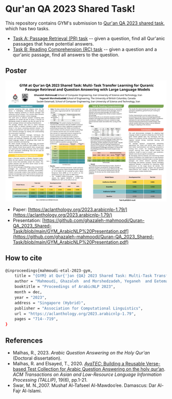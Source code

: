 # Qur'an QA 2023 Shared Task!

This repository contains GYM's submission to [Qur&#39;an QA 2023 shared task](https://sites.google.com/view/quran-qa-2023), which has two tasks.

- [Task A: Passage Retrieval (PR) task](https://github.com/ghazaleh-mahmoodi/Quran-QA_2023_Shared-Task/tree/main/Task%20A#task-a-passage-retrieval-pr) -- given a question, find all Qur'anic passages that have potential answers.
- [Task B: Reading Comprehension (RC) task](https://github.com/ghazaleh-mahmoodi/Quran-QA_2023_Shared-Task/tree/main/Task%20B#task-b-reading-comprehension-rc) -- given a question and a qur'anic passage, find all answers to the question.

## Poster
<img src="./ArabicNLP%20Poster.svg">

* Paper: [https://aclanthology.org/2023.arabicnlp-1.79/](https://aclanthology.org/2023.arabicnlp-1.79/)
* Presentation: [https://github.com/ghazaleh-mahmoodi/Quran-QA_2023_Shared-Task/blob/main/GYM_ArabicNLP%20Presentation.pdf](https://github.com/ghazaleh-mahmoodi/Quran-QA_2023_Shared-Task/blob/main/GYM_ArabicNLP%20Presentation.pdf)

## How to cite
```bash
@inproceedings{mahmoudi-etal-2023-gym,
    title = "{GYM} at Qur{'}an {QA} 2023 Shared Task: Multi-Task Transfer Learning for {Q}uranic Passage Retrieval and Question Answering with Large Language Models",
    author = "Mahmoudi, Ghazaleh  and Morshedzadeh, Yeganeh  and Eetemadi, Sauleh",
    booktitle = "Proceedings of ArabicNLP 2023",
    month = dec,
    year = "2023",
    address = "Singapore (Hybrid)",
    publisher = "Association for Computational Linguistics",
    url = "https://aclanthology.org/2023.arabicnlp-1.79",
    pages = "714--719",
}

```

## References
* Malhas, R., 2023. *Arabic Question Answering on the Holy Qur'an* (Doctoral dissertation).
* Malhas, R. and Elsayed, T., 2020. [*AyaTEC*: Building a Reusable Verse-based Test Collection for Arabic Question Answering on the holy qur’an](https://www.sciencedirect.com/science/article/pii/S0306457322001704). *ACM Transactions on Asian and Low-Resource Language Information Processing (TALLIP)*, 19(6), pp.1-21.
* Swar, M. N.,2007.  Mushaf Al-Tafseel Al-Mawdoo’ee. Damascus: Dar Al-Fajr Al-Islami.


<!---
This repository contains the datasets, format checkers and scorers for [Qur&#39;an QA 2023 shared task](https://sites.google.com/view/quran-qa-2023), which has two tasks.

- [Task A: Passage Retrieval (PR) task](https://gitlab.com/bigirqu/quran-qa-2023/-/tree/main/Task-A) -- given a question, find all Qur'anic passages that have potential answers.
- [Task B: Reading Comprehension (RC) task](https://gitlab.com/bigirqu/quran-qa-2023/-/tree/main/Task-B) -- given a question and a qur'anic passage, find all answers to the question.

## [Licensing and Terms of Use](https://gitlab.com/bigirqu/quran-qa-2023/-/blob/main/LICENSE)

The QRCD (Qur'anic Reading Comprehension Dataset) is distributed under the CC BY-NC-ND 4.0 License https://creativecommons.org/licenses/by-nc-nd/4.0/legalcode

For a human-readable summary of (and not a substitute for) the above CC BY-NC-ND 4.0 License, please refer to https://creativecommons.org/licenses/by-nc-nd/4.0/

### Terms & Conditions:

- It is strictly prohibited to make any changes on the QRCD dataset, given that the answers to the questions were carefully extracted from the Holy Qur'an and then annotated by Qur'an Scholars.
- Considering that there are different schools of thought in Islam, the QRCD dataset represents a sample and not all schools of thought.
- Any suggestions for adding or refining the answers of existing questions (or adding new questions and answers) can be directed to the Qur'an QA 2023 organizers, who in turn must solicit the feedback of Qur'an scholars before effecting any updates on the QRCD dataset.
- We note that answer spans can only be extracted from their corresponding verse-based *direct* answers in the *AyaTEC* dataset. Only Qur'an scholars can decide if a verse-based answer represents a *direct* or *indirect* answer to a given question. For a formal definition of a *direct* and *indirect* answer, refer to the [*AyaTEC* paper](https://dl.acm.org/doi/abs/10.1145/3400396) (p 11).

## How to cite

* Malhas, R. and Elsayed, T., 2022. [Arabic Machine Reading Comprehension on the Holy Qur’an using CL-AraBERT](https://www.sciencedirect.com/science/article/pii/S0306457322001704). *Information Processing & Management*, 59(6), p.103068.
* Malhas, R., Mansour, W. and Elsayed, T., 2022. [Overview of the first shared task on question answering over the holy
  qur’an](https://aclanthology.org/2022.osact-1.9/). *Proceedinsg of the 5th Workshop on Open-Source Arabic Corpora and Processing Tools with Shared Tasks on Qur'an QA and Fine-Grained Hate Speech Detection*, pp. 79-87.
* Malhas, R. and Elsayed, T., 2020. [*AyaTEC*: Building a Reusable Verse-based Test Collection for Arabic Question Answering on the holy qur’an](https://www.sciencedirect.com/science/article/pii/S0306457322001704). *ACM Transactions on Asian and Low-Resource Language Information Processing (TALLIP)*, 19(6), pp.1-21.

If you use the datasets of Task-A, please cite the following references

* Malhas, R., 2023. *Arabic Question Answering on the Holy Qur'an* (Doctoral dissertation).
* Malhas, R. and Elsayed, T., 2020. [*AyaTEC*: Building a Reusable Verse-based Test Collection for Arabic Question Answering on the holy qur’an](https://www.sciencedirect.com/science/article/pii/S0306457322001704). *ACM Transactions on Asian and Low-Resource Language Information Processing (TALLIP)*, 19(6), pp.1-21.
* Swar, M. N.,2007.  Mushaf Al-Tafseel Al-Mawdoo’ee. Damascus: Dar Al-Fajr Al-Islami.


This repository contains the following:
* The [*QRCD* (Qur'anic Reading Comprehension Dataset)](https://gitlab.com/bigirqu/quranqa/-/tree/main/datasets)
* A [*reader* script](https://gitlab.com/bigirqu/quranqa/-/tree/main/code) for the dataset.
* A [*submission checker* script]( https://gitlab.com/bigirqu/quranqa/-/tree/main/code) for checking the correctness of run files to be submitted. 
* An [*evaluation* (or *scorer*) script]( https://gitlab.com/bigirqu/quranqa/-/tree/main/code).

QRCD is composed of 1,093 tuples of question-passage pairs that are coupled with their extracted answers to constitute 1,337 question-passage-answer triplets. The distribution of the dataset into training, development and test sets is shown below.


| **Dataset** | **%** | **# Question-Passage  Pairs** | **# Question-Passage-Answer  Triplets** |
|-------------|:-----:|:-----------------------------:|:---------------------------------------:|
| Training    |  65%  |              710              |                   861                   |
| Development |  10%  |              109              |                   128                   |
| Test*       |  25%  |              ~~274~~ 238              |                   ~~348~~ 300                   |
| All         |  100% |              1,093            |                  1,337                  |

**For fairness we had to remove some questions and their answers from the test dataset used in the evaluation of the shared task. As such, 238 (instead of 274) question-passage pairs with their corresponding 300 (instead of 348) question-passage-answer triplets were used to evaluate the particpating teams. Nevertheless, we publish both test dataset versions in the [datasets folder](https://gitlab.com/bigirqu/quranqa/-/tree/main/datasets).*   

To simplify the structure of the dataset, each tuple contains one passage, one question and a list that may contain one or more answers to that question, as shown in [this figure](https://gitlab.com/bigirqu/quranqa/-/blob/main/datasets/README.md). 

Each Qur’anic passage in *QRCD* may have more than one occurrence; and each *passage occurrence* is paired with a different question. Likewise, each question in *QRCD* may have more than one occurrence; and each *question occurrence* is paired with a different Qur’anic passage.

The source of the Qur'anic text in QRCD is the [Tanzil project download page](https://tanzil.net/download/), which provides verified versions of the Holy Qur'an in several scripting styles. We have chosen the *simple-clean* text style of Tanzil version 1.0.2. 





## How to cite
If you use the *QRCD* dataset in your research, please cite the following references:
* Rana Malhas and Tamer Elsayed. Arabic Machine Reading Comprehension on the Holy Qur’an using CL-AraBERT. Information Processing & Management, 59(6), p.103068, 2022.
* Rana Malhas and Tamer Elsayed. AyaTEC: Building a Reusable Verse-Based Test Collection for Arabic Question Answering on the Holy Qur’an. ACM Transactions on Asian and Low-Resource Language Information Processing (TALLIP), 19(6), pp.1-21, 2020.
-->

